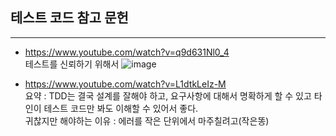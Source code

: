 
## 테스트 코드 참고 문헌
------------------------
- https://www.youtube.com/watch?v=q9d631Nl0_4   
 테스트를 신뢰하기 위해서
 ![image](https://github.com/suhong99/StudyRepo/assets/120103909/30356d77-2a96-4752-80d4-a5c1c7a4ce05)
   
- https://www.youtube.com/watch?v=L1dtkLeIz-M
  <br/>
요약 : TDD는 결국 설계를 잘해야 하고, 요구사항에 대해서 명확하게 할 수 있고 타인이 테스트 코드만 봐도 이해할 수 있어서 좋다.   
귀찮지만 해야하는 이유 : 에러를 작은 단위에서 마주칠려고(작은똥) 
